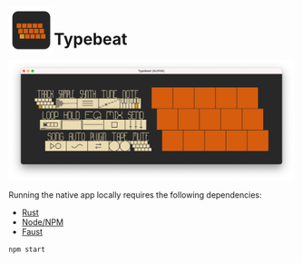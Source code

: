 <img align="left" src="./icons/icon.svg" alt="" style="width: 80px; height: 80px;" width="80px" height="80px" />

# Typebeat

<img src="./screenshot.png" alt="App screenshot showing the basic layout, which resembles that of the QWERTY keyboard" />

Running the native app locally requires the following dependencies:

- [Rust](https://www.rust-lang.org/learn/get-started)
- [Node/NPM](https://nodejs.org/)
- [Faust](https://github.com/grame-cncm/faust/releases/)

```bash
npm start
```
